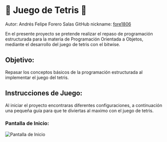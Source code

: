 # :large_orange_diamond: Juego de Tetris :large_orange_diamond:
Autor: Andrés Felipe Forero Salas
GitHub nickname: [fore1806](https://github.com/fore1806) 

En el presente proyecto se pretende realizar el repaso de programación estructurada para la materia de Programación Orientada a Objetos, mediante el desarrollo del juego de tetris con el bitwise.

## Objetivo:

Repasar los conceptos básicos de la programación estructurada al implementar el juego del tetris.

## Instrucciones de Juego:

Al iniciar el proyecto encontraras diferentes configuraciones, a continuación una pequeña guía para que te diviertas al maximo con el juego de tetris.

### Pantalla de Inicio:

![Pantalla de Inicio](/Tetris-Programacion-Estructurada/tetrissssss/pantalla-inicio.jpg "Pantalla de Inicio")